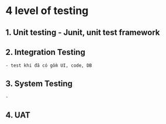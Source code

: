 # 4 level of testing
## 1. Unit testing - Junit, unit test framework
## 2. Integration Testing
    - test khi đã có gồm UI, code, DB
## 3. System Testing
    - 
## 4. UAT 